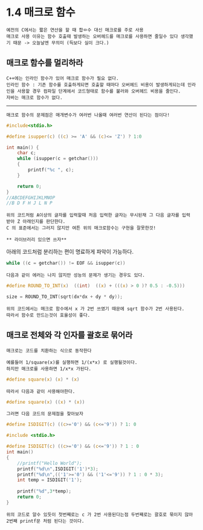 # 1.4 매크로 함수

    예전의 C에서는 짧은 연산을 할 때 합ㅁ수 대신 매크로를 주로 사용
    매크로 사용 이유는 함수 호출때 발생하는 오버헤드를 매크로를 사용하면 줄일수 있다 생각했기 때문 -> 오늘날엔 무의미 (득보다 실이 크다.)

## 매크로 함수를 멀리하라

    C++에는 인라인 함수가 있어 매크로 함수가 필요 없다.
    인라인 함수 : 기존 함수를 호출하게되면 호출할 때마다 오버헤드 비용이 발생하게되는데 인라인을 사용할 경우 컴파일 단계에서 코드형태로 함수를 불러와 오버헤드 비용을 줄인다.
    자바는 매크로 함수가 없다.

---

    매크로 함수의 문제점은 매개변수가 여러번 나올때 여러번 연산이 된다는 점이다!

```c
#include<stdio.h>

#define isupper(c) ((c) >= 'A' && (c)<= 'Z') ? 1:0

int main() {
	char c;
	while (isupper(c = getchar())) 
	{
		printf("%c ", c);
	}

	return 0;
}
//ABCDEFGHIJKLMNOP
//B D F H J L N P
```
    위의 코드처럼 A이상의 글자를 입력할때 처음 입력한 글자는 무시된채 그 다음 글자를 입력 받아 Z 아래인지를 판단한다.
    C 의 표준에서는 그러지 않지만 여튼 위의 매크로함수는 구현을 잘못한것!

    ** 라이브러리 있으면 쓰자**

아래의 코드처럼 분리하는 편이 명료하게 파악이 가능하다.

```C
while ((c = getchar()) != EOF && isupper(c))
```

    다음과 같이 에러는 나지 않지만 성능의 문제가 생기는 경우도 있다.

```C
#define ROUND_TO_INT(x)  ((int)  ((x) + (((x) > 0 )? 0.5 : -0.5)))

size = ROUND_TO_INT(sqrt(dx*dx + dy * dy));
```

    위의 코드에서는 매크로 함수에서 x 가 2번 쓰였기 때문에 sqrt 함수가 2번 사용된다.
    따라서 함수로 만드는것이 효율성이 좋다.

## 매크로 전체와 각 인자를 괄호로 묶어라

    매크로는 코드를 치환하는 식으로 동작한다

    예를들어 1/square(x)를 실행하면 1/(x*x) 로 실행될것이다.
    하지만 매크로를 사용하면 1/x*x 가된다.
```C
#define square(x) (x) * (x)
```
    따라서 다음과 같이 사용해야한다.
```C
#define square(x) ((x) * (x))
```

    그러면 다음 코드의 문제점을 찾아보자

```C
#define ISDIGIT(c) ((c>='0') && (c<='9')) ? 1: 0
```

```C
#include <stdio.h>

#define ISDIGIT(c) ((c>='0') && (c<='9')) ? 1 : 0
int main()
{
    //printf("Hello World");
    printf("%d\n",ISDIGIT('1')*3);
    printf("%d\n",(('1'>='0') && ('1'<='9')) ? 1 : 0 * 3);
    int temp = ISDIGIT('1');
    
    printf("%d",3*temp);
    return 0;
}

```

    위의 코드로 알수 있듯이 첫번째로는 c 가 2번 사용된다는점 두번째로는 괄호로 묶이지 않아 2번째 printf문 처럼 된다는 것이다.